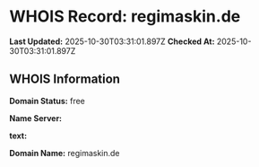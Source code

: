 # WHOIS Record: regimaskin.de

**Last Updated:** 2025-10-30T03:31:01.897Z
**Checked At:** 2025-10-30T03:31:01.897Z

## WHOIS Information

**Domain Status:** free

**Name Server:** 

**text:** 

**Domain Name:** regimaskin.de

